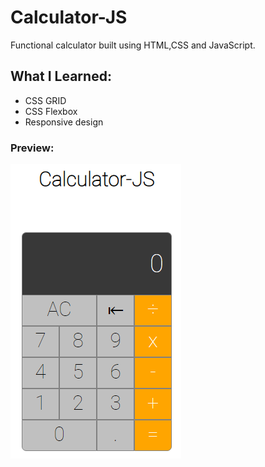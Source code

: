 # Calculator-JS

Functional calculator built using HTML,CSS and JavaScript.

## What I Learned:

- CSS GRID
- CSS Flexbox
- Responsive design

### Preview:

![alt text](calc-app.png 'Preview Image')
